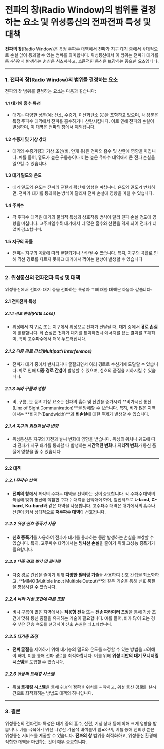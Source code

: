 # 전파의 창(Radio Window)의 범위를 결정하는 요소 및 위성통신의 전파전파 특성 및 대책

**전파의 창**(Radio Window)은 특정 주파수 대역에서 전파가 지구 대기 중에서 상대적으로 손실 없이 통과할 수 있는 범위를 의미합니다. 위성통신에서 이 범위는 전파가 대기를 통과하면서 발생하는 손실을 최소화하고, 효율적인 통신을 보장하는 중요한 요소입니다.

---
### 1. **전파의 창(Radio Window)의 범위를 결정하는 요소**

전파의 창 범위를 결정하는 요소는 다음과 같습니다:

#### 1.1 **대기의 흡수 특성**
- 대기는 다양한 성분(예: 산소, 수증기, 이산화탄소 등)을 포함하고 있으며, 각 성분은 특정 주파수 대역에서 전파를 흡수하거나 산란시킵니다. 이로 인해 전파의 손실이 발생하며, 이 대역은 전파의 창에서 제외됩니다.
  
#### 1.2 **수증기 및 기상 상태**
- 대기의 수증기량과 기상 조건(비, 안개 등)은 전파의 흡수 및 산란에 영향을 미칩니다. 예를 들어, 밀도가 높은 구름층이나 비는 높은 주파수 대역에서 큰 전파 손실을 일으킬 수 있습니다.
  
#### 1.3 **대기 밀도와 온도**
- 대기 밀도와 온도는 전파의 굴절과 확산에 영향을 미칩니다. 온도와 밀도가 변화하면, 전파가 대기를 통과하는 방식이 달라져 전파 손실에 영향을 미칠 수 있습니다.

#### 1.4 **주파수**
- 각 주파수 대역은 대기의 물리적 특성과 상호작용 방식이 달라 전파 손실 정도에 영향을 미칩니다. 고주파일수록 대기에서 더 많은 흡수와 산란을 겪게 되어 전파가 더 많이 감소합니다.

#### 1.5 **지구의 곡률**
- 전파는 지구의 곡률에 따라 굴절되거나 산란될 수 있습니다. 특히, 지구의 곡률로 인해 직선 경로를 따르지 못하고 대기에서 꺾이는 현상이 발생할 수 있습니다.

---
### 2. **위성통신의 전파전파 특성 및 대책**

위성통신에서 전파가 대기 중을 전파하는 특성과 그에 대한 대책은 다음과 같습니다:

#### 2.1 **전파전파 특성**

##### 2.1.1 **경로 손실(Path Loss)**
- 위성에서 지구로, 또는 지구에서 위성으로 전파가 전달될 때, 대기 중에서 **경로 손실**이 발생합니다. 이 손실은 전파가 대기를 통과하면서 에너지를 잃는 결과를 초래하며, 특히 고주파수에서 더욱 두드러집니다.

##### 2.1.2 **다중 경로 간섭(Multipath Interference)**
- 전파가 대기 중에서 반사되거나 굴절되면서 여러 경로로 수신기에 도달할 수 있습니다. 이로 인해 **다중 경로 간섭**이 발생할 수 있으며, 신호의 품질을 저하시킬 수 있습니다.

##### 2.1.3 **비와 구름의 영향**
- 비, 구름, 눈 등의 기상 요소는 전파의 흡수 및 산란을 증가시켜 **비가시선 통신(Line of Sight Communication)**을 방해할 수 있습니다. 특히, 비가 많은 지역에서는 **비지연(Bandwidth)**과 **비손실**에 대한 문제가 발생할 수 있습니다.

##### 2.1.4 **지구의 회전과 날씨 변화**
- 위성통신은 지구의 자전과 날씨 변화에 영향을 받습니다. 위성의 위치나 궤도에 따라 전파가 지구 대기를 통과할 때 발생하는 **시간적인 변화**나 **지리적 변화**가 통신 품질에 영향을 줄 수 있습니다.

---
#### 2.2 **대책**

##### 2.2.1 **주파수 선택**
- **전파의 창**에서 최적의 주파수 대역을 선택하는 것이 중요합니다. 각 주파수 대역의 특성에 맞춰 통신에 적합한 주파수 대역을 선택해야 하며, 일반적으로 **L-band**, **C-band**, **Ku-band**와 같은 대역을 사용합니다. 고주파수 대역은 대기에서의 흡수나 산란이 커서 상대적으로 **저주파수 대역**이 선호됩니다.

##### 2.2.2 **위성 신호 증폭기 사용**
- **신호 증폭기**를 사용하여 전파가 대기를 통과하는 동안 발생하는 손실을 보상할 수 있습니다. 특히, 고주파수 대역에서는 **방사선 손실**을 줄이기 위해 고성능 증폭기가 필요합니다.

##### 2.2.3 **다중 경로 방지 및 필터링**
- 다중 경로 간섭을 줄이기 위해 **다양한 필터링 기술**을 사용하여 신호 간섭을 최소화하고, **MIMO(Multiple Input Multiple Output)**와 같은 기술을 통해 신호 품질을 향상시킬 수 있습니다.

##### 2.2.4 **비와 기상 조건에 따른 조정**
- 비나 구름이 많은 지역에서는 **적응형 전송** 또는 **전송 파라미터 조정**을 통해 기상 조건에 맞춰 통신 품질을 유지하는 기술이 필요합니다. 예를 들어, 비가 많이 오는 경우 낮은 전송 속도를 설정하여 신호 손실을 최소화합니다.

##### 2.2.5 **대기층 조정**
- **전파 굴절**을 제어하기 위해 대기층의 밀도와 온도를 조정할 수 있는 방법을 고려해야 하며, 이를 통해 전파 경로를 최적화합니다. 이를 위해 **위성 기반의 대기 모니터링 시스템**을 도입할 수 있습니다.

##### 2.2.6 **위성의 트래킹 시스템**
- **위성 트래킹 시스템**을 통해 위성의 정확한 위치를 파악하고, 위성 통신 경로를 실시간으로 최적화하는 방법도 대책의 하나입니다.

---
### 3. **결론**

위성통신의 전파전파 특성은 대기 중의 흡수, 산란, 기상 상태 등에 의해 크게 영향을 받습니다. 이를 극복하기 위한 다양한 기술적 대책들이 필요하며, 이를 통해 신뢰성 높은 위성통신 서비스를 제공할 수 있습니다. **전파의 창** 범위를 최적화하고, 위성통신 환경에 적합한 대책을 마련하는 것이 매우 중요합니다.
